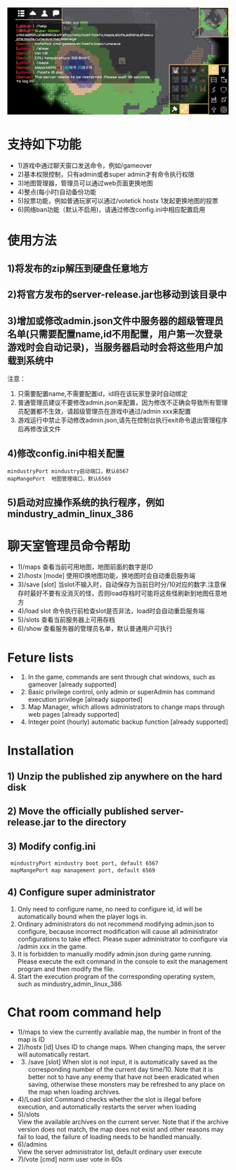 ![效果展示](https://github.com/ydlover/mindustry_admin/blob/master/web/demo_hostx.jpg?raw=true)
==========

支持如下功能
===========
* 1)游戏中通过聊天窗口发送命令，例如/gameover  
* 2)基本权限控制，只有admin或者super admin才有命令执行权限  
* 3)地图管理器，管理员可以通过web页面更换地图   
* 4)整点(每小时)自动备份功能   
* 5)投票功能，例如普通玩家可以通过/votetick hostx 1发起更换地图的投票  
* 6)网络ban功能（默认不启用)，请通过修改config.ini中相应配置启用  

使用方法
=========
## 1)将发布的zip解压到硬盘任意地方
## 2)将官方发布的server-release.jar也移动到该目录中
## 3)增加或修改admin.json文件中服务器的超级管理员名单(只需要配置name,id不用配置，用户第一次登录游戏时会自动记录)，当服务器启动时会将这些用户加载到系统中  
注意：  
1. 只需要配置name,不需要配置id，id将在该玩家登录时自动绑定  
2. 普通管理员建议不要修改admin.json来配置，因为修改不正确会导致所有管理员配置都不生效，请超级管理员在游戏中通过/admin xxx来配置  
2. 游戏运行中禁止手动修改admin.json,请先在控制台执行exit命令退出管理程序后再修改该文件

## 4)修改config.ini中相关配置
    mindustryPort mindustry启动端口，默认6567  
    mapMangePort  地图管理端口，默认6569  
## 5)启动对应操作系统的执行程序，例如 mindustry_admin_linux_386


聊天室管理员命令帮助
====================
* 1)/maps 查看当前可用地图，地图前面的数字是ID
* 2)/hostx <map id> [mode] 使用ID换地图功能，换地图时会自动重启服务端
* 3)/save [slot] 当slot不输入时，自动保存为当前日时分/10对应的数字.注意保存时最好不要有没消灭的怪，否则load存档时可能将这些怪刷新到地图任意地方
* 4)/load slot 命令执行前检查slot是否非法，load时会自动重启服务端
* 5)/slots 查看当前服务器上可用存档
* 6)/show 查看服务器的管理员名单，默认普通用户可执行
 
Feture lists
============
* 1) In the game, commands are sent through chat windows, such as gameover [already supported]
* 2) Basic privilege control, only admin or superAdmin has command execution privilege [already supported]
* 3) Map Manager, which allows administrators to change maps through web pages [already supported]
* 4) Integer point (hourly) automatic backup function [already supported]
 
Installation
============
## 1) Unzip the published zip anywhere on the hard disk
## 2) Move the officially published server-release.jar to the directory
## 3) Modify config.ini
     mindustryPort mindustry boot port, default 6567
     mapMangePort map management port, default 6569
## 4) Configure super administrator
1. Only need to configure name, no need to configure id, id will be automatically bound when the player logs in.  
2. Ordinary administrators do not recommend modifying admin.json to configure, because incorrect modification will cause all administrator configurations to take effect. Please super administrator to configure via /admin xxx in the game.  
3. It is forbidden to manually modify admin.json during game running. Please execute the exit command in the console to exit the management program and then modify the file.  
4. Start the execution program of the corresponding operating system, such as mindustry_admin_linux_386
 
Chat room command help
===================================
 * 1)/maps 
 to view the currently available map, the number in front of the map is ID  
* 2)/hostx [id] <mode> 
 Uses ID to change maps. When changing maps, the server will automatically restart.  
* 3) /save [slot] 
 When slot is not input, it is automatically saved as the corresponding number of the current day time/10. Note that it is better not to have any enemy that have not been eradicated when saving, otherwise these monsters may be refreshed to any place on the map when loading archives.  
* 4)/Load slot 
 Command checks whether the slot is illegal before execution, and automatically restarts the server when loading  
* 5)/slots   
 View the available archives on the current server. Note that if the archive version does not match, the map does not exist and other reasons may fail to load, the failure of loading needs to be handled manually.  
* 6)/admins  
  View the server administrator list, default ordinary user execute  
* 7)/vote [cmd] norm user vote in 60s  
